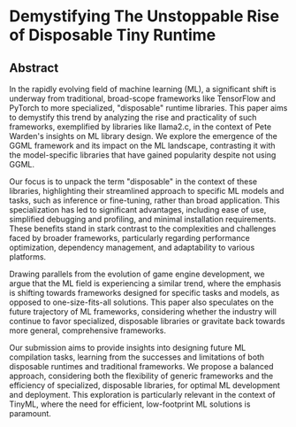 # Demystifying The Unstoppable Rise of Disposable Tiny Runtime

## Abstract

In the rapidly evolving field of machine learning (ML), a significant shift is underway from traditional, broad-scope frameworks like TensorFlow and PyTorch to more specialized, "disposable" runtime libraries. This paper aims to demystify this trend by analyzing the rise and practicality of such frameworks, exemplified by libraries like llama2.c, in the context of Pete Warden's insights on ML library design. We explore the emergence of the GGML framework and its impact on the ML landscape, contrasting it with the model-specific libraries that have gained popularity despite not using GGML.

Our focus is to unpack the term "disposable" in the context of these libraries, highlighting their streamlined approach to specific ML models and tasks, such as inference or fine-tuning, rather than broad application. This specialization has led to significant advantages, including ease of use, simplified debugging and profiling, and minimal installation requirements. These benefits stand in stark contrast to the complexities and challenges faced by broader frameworks, particularly regarding performance optimization, dependency management, and adaptability to various platforms.

Drawing parallels from the evolution of game engine development, we argue that the ML field is experiencing a similar trend, where the emphasis is shifting towards frameworks designed for specific tasks and models, as opposed to one-size-fits-all solutions. This paper also speculates on the future trajectory of ML frameworks, considering whether the industry will continue to favor specialized, disposable libraries or gravitate back towards more general, comprehensive frameworks.

Our submission aims to provide insights into designing future ML compilation tasks, learning from the successes and limitations of both disposable runtimes and traditional frameworks. We propose a balanced approach, considering both the flexibility of generic frameworks and the efficiency of specialized, disposable libraries, for optimal ML development and deployment. This exploration is particularly relevant in the context of TinyML, where the need for efficient, low-footprint ML solutions is paramount.
